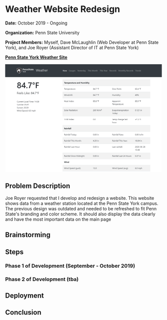 # Weather Website Redesign
**Date:**  October 2019 - Ongoing

**Organization:** Penn State University

**Project Members:** Myself, Dave McLaughlin (Web Developer at Penn State York), and Joe Royer (Assistant Director of IT at Penn State York)

**[Penn State York Weather Site](http://weather.york.psu.edu/)**

![](https://github.com/alexkoontz/weather-site-redesign/blob/master/rdme_src/weather_screenshot_1.png)


## Problem Description
Joe Royer requested that I develop and redesign a website.  This website shows data from a weather station located at the Penn State York campus.  The previous design was outdated and needed to be refreshed to fit Penn State's branding and color scheme.  It should also display the data clearly and have the most important data on the main page


## Brainstorming

## Steps

### Phase 1 of Development (September - October 2019)

### Phase 2 of Development (tba)

## Deployment

## Conclusion

